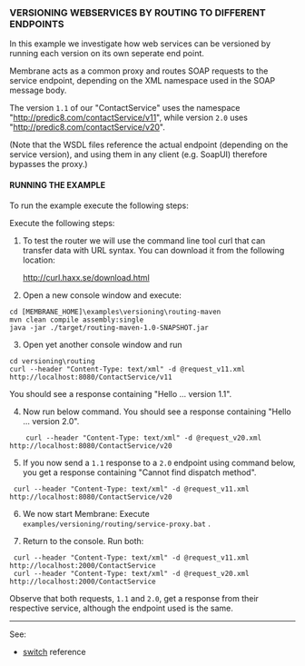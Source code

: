 ### VERSIONING WEBSERVICES BY ROUTING TO DIFFERENT ENDPOINTS

In this example we investigate how web services can be versioned by running
each version on its own seperate end point.

Membrane acts as a common proxy and routes SOAP requests to the service endpoint,
depending on the XML namespace used in the SOAP message body.

The version `1.1` of our "ContactService" uses the namespace
"http://predic8.com/contactService/v11", while version `2.0` uses
"http://predic8.com/contactService/v20".


(Note that the WSDL files reference the actual endpoint (depending on the
service version), and using them in any client (e.g. SoapUI) therefore
bypasses the proxy.)


#### RUNNING THE EXAMPLE

To run the example execute the following steps: 

Execute the following steps:

1. To test the router we will use the command line tool curl that can transfer
   data with URL syntax. You can download it from the following location:
     
   http://curl.haxx.se/download.html

2. Open a new console window and execute:
```
cd [MEMBRANE_HOME]\examples\versioning\routing-maven
mvn clean compile assembly:single
java -jar ./target/routing-maven-1.0-SNAPSHOT.jar
```
3. Open yet another console window and run
```
cd versioning\routing
curl --header "Content-Type: text/xml" -d @request_v11.xml http://localhost:8080/ContactService/v11
```
You should see a response containing "Hello ... version 1.1".

4. Now run below command. You should see a response containing "Hello ... version 2.0".
```
    curl --header "Content-Type: text/xml" -d @request_v20.xml http://localhost:8080/ContactService/v20
```  
   

5. If you now send a `1.1` response to a `2.0` endpoint using command below, you get a response containing "Cannot find dispatch method".
```
 curl --header "Content-Type: text/xml" -d @request_v11.xml http://localhost:8080/ContactService/v20
```


6. We now start Membrane: Execute `examples/versioning/routing/service-proxy.bat` .

7. Return to the console. Run both:
```
 curl --header "Content-Type: text/xml" -d @request_v11.xml http://localhost:2000/ContactService
 curl --header "Content-Type: text/xml" -d @request_v20.xml http://localhost:2000/ContactService
```
  Observe that both requests, `1.1` and `2.0`, get a response from their respective service, although
  the endpoint used is the same.

---
See: 
- [switch](https://membrane-soa.org/api-gateway-doc/current/configuration/reference/switch.htm) reference
